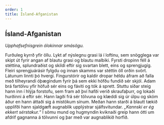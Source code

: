 ```yaml
---
order: 1
title: Ísland-Afganistan
---
```


## Ísland-Afganistan

*Upphafsefnisgrein ólokinnar smásögu.*

Furðuleg kyrrð yfir öllu. Lykt af nýslegnu grasi lá í loftinu, sem snögglega var skipt út fyrir angan af blautu grasi og blautu malbiki. Fyrsti dropinn féll á stéttina, splundraðist og skildi eftir sig svartan blett, eins og sprengjugíg. Fleiri sprengjuárásir fylgdu og innan skamms var stéttin öll orðin svört. Látunum linnti þó hvergi. Fingurstórir og kaldir dropar héldu áfram að falla með tilheyrandi óþægindum fyrir þá sem ekki höfðu fundið sér skjól. Adam brá fartölvu yfir höfuð sér eins og fáviti og tók á sprett. Stuttu síðar steig hann inn í hlýja forstofu, sem fram að því hafði verið skraufaþurr, og lokaði hurðinni á eftir sér. Hann lagði frá sér tölvuna og klæddi sig úr úlpu og skóm áður en hann áttaði sig á mistökum sínum. Meðan hann starði á blautt tækið upplifði hann sjaldgæft augnablik upplýstrar sjálfsvitundar. *„Kannski er ég ekkert sérstakur.“* Í sömu mund og hugmyndin kviknaði greip hann ótti um afdrif gagnanna á tölvunni og þar með var augnablikið horfið.
